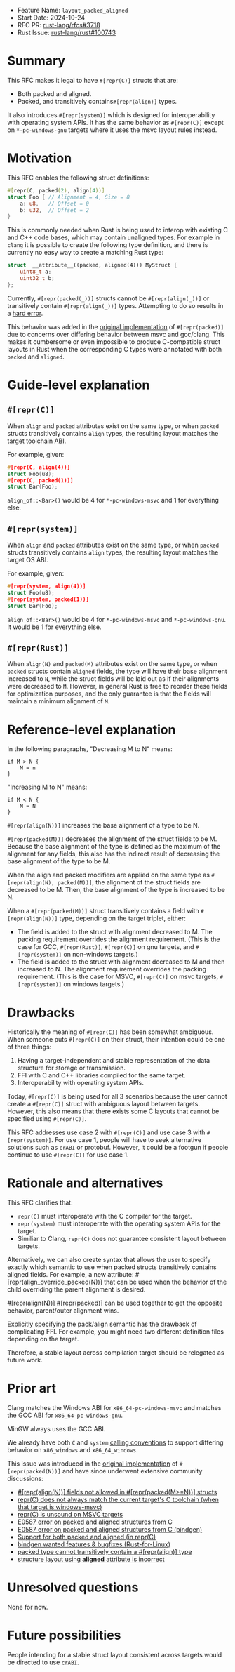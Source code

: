 - Feature Name: `layout_packed_aligned`
- Start Date: 2024-10-24
- RFC PR: [rust-lang/rfcs#3718](https://github.com/rust-lang/rfcs/pull/3718)
- Rust Issue: [rust-lang/rust#100743](https://github.com/rust-lang/rust/issues/100743)

# Summary
[summary]: #summary

This RFC makes it legal to have `#[repr(C)]` structs that are:
- Both packed and aligned.
- Packed, and transitively contains`#[repr(align)]` types.

It also introduces `#[repr(system)]` which is designed for interoperability with operating system APIs.
It has the same behavior as `#[repr(C)]` except on `*-pc-windows-gnu` targets where it uses the msvc layout
rules instead.

# Motivation
[motivation]: #motivation

This RFC enables the following struct definitions:

```rs
#[repr(C, packed(2), align(4))]
struct Foo { // Alignment = 4, Size = 8
    a: u8,   // Offset = 0
    b: u32,  // Offset = 2
}
```

This is commonly needed when Rust is being used to interop with existing C and C++ code bases, which may contain
unaligned types. For example in `clang` it is possible to create the following type definition, and there is
currently no easy way to create a matching Rust type:

```cpp
struct  __attribute__((packed, aligned(4))) MyStruct {
    uint8_t a;
    uint32_t b;
};
```

Currently, `#[repr(packed(_))]` structs cannot be `#[repr(align(_))]` or transitively contain `#[repr(align(_))]` types. Attempting to do so results in a [hard error](https://doc.rust-lang.org/nightly/error_codes/E0588.html).

This behavior was added in the [original implementation](https://github.com/rust-lang/rust/issues/33158) of `#[repr(packed)]` due to concerns over differing behavior between msvc and gcc/clang. This makes it cumbersome or even impossible to produce C-compatible struct layouts in Rust when the corresponding C types were annotated with both `packed` and `aligned`.

# Guide-level explanation
[guide-level-explanation]: #guide-level-explanation

## `#[repr(C)]`
When `align` and `packed` attributes exist on the same type, or when `packed` structs transitively contains `align` types,
the resulting layout matches the target toolchain ABI.

For example, given:
```c
#[repr(C, align(4))]
struct Foo(u8);
#[repr(C, packed(1))]
struct Bar(Foo);
```
`align_of::<Bar>()` would be 4 for `*-pc-windows-msvc` and 1 for everything else.


## `#[repr(system)]`
When `align` and `packed` attributes exist on the same type, or when `packed` structs transitively contains `align` types,
the resulting layout matches the target OS ABI.

For example, given:
```c
#[repr(system, align(4))]
struct Foo(u8);
#[repr(system, packed(1))]
struct Bar(Foo);
```
`align_of::<Bar>()` would be 4 for `*-pc-windows-msvc` and `*-pc-windows-gnu`. It would be 1 for everything else.

## `#[repr(Rust)]`
When `align(N)` and `packed(M)` attributes exist on the same type, or when `packed` structs contain `aligned` fields,
the type will have their base alignment increased to `N`, while the struct fields will be laid out as if their
alignments were decreased to `M`. However, in general Rust is free to reorder
these fields for optimization purposes, and the only guarantee is that the fields will maintain a minimum alignment of `M`.

# Reference-level explanation
[reference-level-explanation]: #reference-level-explanation

In the following paragraphs, "Decreasing M to N" means:
```
if M > N {
    M = n
}
```

"Increasing M to N" means:
```
if M < N {
    M = N
}
```


`#[repr(align(N))]` increases the base alignment of a type to be N.

`#[repr(packed(M))]` decreases the alignment of the struct fields to be M. Because the base alignment of the type
is defined as the maximum of the alignment for any fields, this also has the indirect result of decreasing the base
alignment of the type to be M.

When the align and packed modifiers are applied on the same type as `#[repr(align(N), packed(M))]`,
the alignment of the struct fields are decreased to be M. Then, the base alignment of the type is
increased to be N.

When a `#[repr(packed(M))]` struct transitively contains a field with `#[repr(align(N))]` type, depending on the
target triplet, either:
- The field is added to the struct with alignment decreased to M. The packing requirement overrides the alignment requirement. (This is the case for GCC, `#[repr(Rust)]`, `#[repr(C)]` on gnu targets, and `#[repr(system)]` on non-windows targets.)
- The field is added to the struct with alignment decreased to M and then increased to N. The alignment requirement overrides the packing requirement. (This is the case for MSVC, `#[repr(C)]` on msvc targets, `#[repr(system)]` on windows targets.)

# Drawbacks
[drawbacks]: #drawbacks

Historically the meaning of `#[repr(C)]` has been somewhat ambiguous. When someone puts `#[repr(C)]` on their struct, their intention could be one of three things:
1. Having a target-independent and stable representation of the data structure for storage or transmission.
2. FFI with C and C++ libraries compiled for the same target.
3. Interoperability with operating system APIs.

Today, `#[repr(C)]` is being used for all 3 scenarios because the user cannot create a `#[repr(C)]` struct with ambiguous layout between targets. However, this also means
that there exists some C layouts that cannot be specified using `#[repr(C)]`.

This RFC addresses use case 2 with `#[repr(C)]` and use case 3 with `#[repr(system)]`. For use case 1, people will have to seek alternative solutions such as `crABI` or
protobuf. However, it could be a footgun if people continue to use `#[repr(C)]` for use case 1.



# Rationale and alternatives
[rationale-and-alternatives]: #rationale-and-alternatives

This RFC clarifies that:
- `repr(C)` must interoperate with the C compiler for the target.
- `repr(system)` must interoperate with the operating system APIs for the target.
- Similiar to Clang, `repr(C)` does not guarantee consistent layout between targets.

Alternatively, we can also create syntax that allows the user to specify exactly which semantic to use when packed structs transitively contains aligned fields.
For example, a new attribute: #[repr(align_override_packed(N))] that can be used when the behavior of the child overriding the parent alignment is desired.

#[repr(align(N))] #[repr(packed)] can be used together to get the opposite behavior, parent/outer alignment wins.

Explicitly specifying the pack/align semantic has the drawback of complicating FFI. For example, you might need two different definition files depending on the target.

Therefore, a stable layout across compilation target should be relegated as future work.




# Prior art
[prior-art]: #prior-art

Clang matches the Windows ABI for `x86_64-pc-windows-msvc` and matches the GCC ABI for `x86_64-pc-windows-gnu`.

MinGW always uses the GCC ABI.

We already have both `C` and `system` [calling conventions](https://doc.rust-lang.org/beta/nomicon/ffi.html#foreign-calling-conventions)
to support differing behavior on `x86_windows` and `x86_64_windows`.


This issue was introduced in the [original implementation](https://github.com/rust-lang/rust/issues/33158) of `#[repr(packed(N))]` and have since underwent extensive community discussions:
- [#[repr(align(N))] fields not allowed in #[repr(packed(M>=N))] structs](https://github.com/rust-lang/rust/issues/100743)
- [repr(C) does not always match the current target's C toolchain (when that target is windows-msvc)](https://github.com/rust-lang/unsafe-code-guidelines/issues/521)
- [repr(C) is unsound on MSVC targets](https://github.com/rust-lang/rust/issues/81996)
- [E0587 error on packed and aligned structures from C](https://github.com/rust-lang/rust/issues/59154)
- [E0587 error on packed and aligned structures from C (bindgen)](https://github.com/rust-lang/rust-bindgen/issues/1538)
- [Support for both packed and aligned (in repr(C)](https://github.com/rust-lang/rust/issues/118018)
- [bindgen wanted features & bugfixes (Rust-for-Linux)](https://github.com/Rust-for-Linux/linux/issues/353)
- [packed type cannot transitively contain a #[repr(align)] type](https://github.com/rust-lang/rust-bindgen/issues/2179)
- [structure layout using __aligned__ attribute is incorrect](https://github.com/rust-lang/rust-bindgen/issues/867)


# Unresolved questions
[unresolved-questions]: #unresolved-questions

None for now.


# Future possibilities
[future-possibilities]: #future-possibilities

People intending for a stable struct layout consistent across targets would be directed to use `crABI`.
